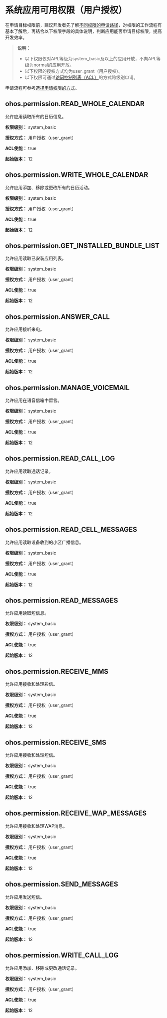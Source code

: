 # 系统应用可用权限（用户授权）

在申请目标权限前，建议开发者先了解[不同权限的申请路径](./cj-determine-application-mode.md)，对权限的工作流程有基本了解后，再结合以下权限字段的具体说明，判断应用能否申请目标权限，提高开发效率。

> **说明：**
>
> - 以下权限仅对APL等级为system_basic及以上的应用开放，不向APL等级为normal的应用开放。
> - 以下权限的授权方式均为user_grant（用户授权）。
> - 以下权限可通过[访问控制列表（ACL）](./cj-app-permission-mgmt-overview.md#权限机制中的基本概念)的方式跨级别申请。

申请流程可参考[选择申请权限的方式](./cj-determine-application-mode.md)。

## ohos.permission.READ_WHOLE_CALENDAR

允许应用读取所有的日历信息。

**权限级别：** system_basic

**授权方式：** 用户授权（user_grant）

**ACL使能：** true

**起始版本：** 12

## ohos.permission.WRITE_WHOLE_CALENDAR

允许应用添加、移除或更改所有的日历活动。

**权限级别：** system_basic

**授权方式：** 用户授权（user_grant）

**ACL使能：** true

**起始版本：** 12

## ohos.permission.GET_INSTALLED_BUNDLE_LIST

允许应用读取已安装应用列表。

**权限级别：** system_basic

**授权方式：** 用户授权（user_grant）

**ACL使能：** true

**起始版本：** 12

## ohos.permission.ANSWER_CALL

允许应用接听来电。

**权限级别：** system_basic

**授权方式：** 用户授权（user_grant）

**ACL使能：** true

**起始版本：** 12

## ohos.permission.MANAGE_VOICEMAIL

允许应用在语音信箱中留言。

**权限级别：** system_basic

**授权方式：** 用户授权（user_grant）

**ACL使能：** true

**起始版本：** 12

## ohos.permission.READ_CALL_LOG

允许应用读取通话记录。

**权限级别：** system_basic

**授权方式：** 用户授权（user_grant）

**ACL使能：** true

**起始版本：** 12

## ohos.permission.READ_CELL_MESSAGES

允许应用读取设备收到的小区广播信息。

**权限级别：** system_basic

**授权方式：** 用户授权（user_grant）

**ACL使能：** true

**起始版本：** 12

## ohos.permission.READ_MESSAGES

允许应用读取短信息。

**权限级别：** system_basic

**授权方式：** 用户授权（user_grant）

**ACL使能：** true

**起始版本：** 12

## ohos.permission.RECEIVE_MMS

允许应用接收和处理彩信。

**权限级别：** system_basic

**授权方式：** 用户授权（user_grant）

**ACL使能：** true

**起始版本：** 12

## ohos.permission.RECEIVE_SMS

允许应用接收和处理短信。

**权限级别：** system_basic

**授权方式：** 用户授权（user_grant）

**ACL使能：** true

**起始版本：** 12

## ohos.permission.RECEIVE_WAP_MESSAGES

允许应用接收和处理WAP消息。

**权限级别：** system_basic

**授权方式：** 用户授权（user_grant）

**ACL使能：** true

**起始版本：** 12

## ohos.permission.SEND_MESSAGES

允许应用发送短信。

**权限级别：** system_basic

**授权方式：** 用户授权（user_grant）

**ACL使能：** true

**起始版本：** 12

## ohos.permission.WRITE_CALL_LOG

允许应用添加、移除或更改通话记录。

**权限级别：** system_basic

**授权方式：** 用户授权（user_grant）

**ACL使能：** true

**起始版本：** 12

